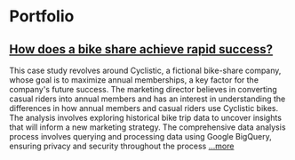 # **Portfolio**

## [How does a bike share achieve rapid success?](https://katherinei03.github.io/Navigating-Success-in-Bike-Share/)
This case study revolves around Cyclistic, a fictional bike-share company, whose goal is to maximize annual memberships, a key factor for the company's future success. The marketing director believes in converting casual riders into annual members and has an interest in understanding the differences in how annual members and casual riders use Cyclistic bikes. The analysis involves exploring historical bike trip data to uncover insights that will inform a new marketing strategy.
The comprehensive data analysis process involves querying and processing data using Google BigQuery, ensuring privacy and security throughout the process [...more](https://katherinei03.github.io/Navigating-Success-in-Bike-Share/)
